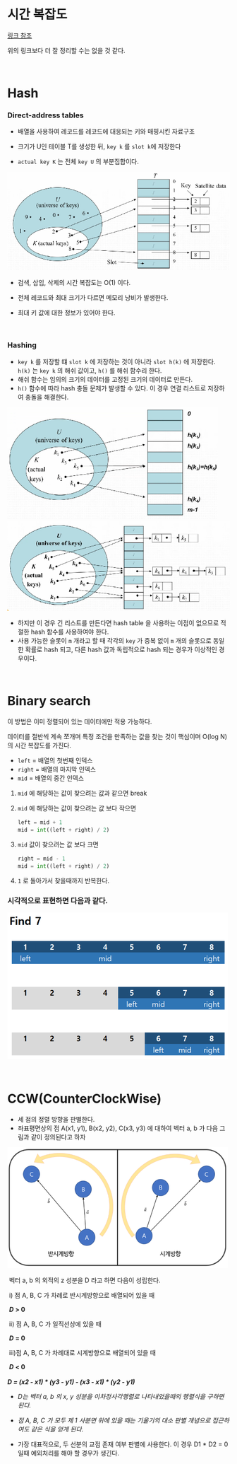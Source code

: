 # 시간 복잡도

[링크 참조](https://blog.chulgil.me/algorithm/)

위의 링크보다 더 잘 정리할 수는 없을 것 같다.  

<br>

# Hash

### Direct-address tables

* 배열을 사용하여 레코드를 레코드에 대응되는 키와 매핑시킨 자료구조

* 크기가 U인 테이블 T를 생성한 뒤, `key k` 를 `slot k`에 저장한다
* `actual key K` 는 전체 `key U` 의 부분집합이다.

<img src="./Algorithm/Direct_address_tables.png" alt="figure" style="zoom: 80%;" />

* 검색, 삽입, 삭제의 시간 복잡도는 O(1) 이다.
* 전체 레코드와 최대 크기가 다르면 메모리 낭비가 발생한다.
* 최대 키 값에 대한 정보가 있어야 한다.

  <br>

###  Hashing

* `key k` 를 저장할 떄 `slot k` 에 저장하는 것이 아니라 `slot h(k)` 에 저장한다. `h(k)` 는 `key k` 의 해쉬 값이고, `h()` 를 해쉬 함수리 한다.
* 해쉬 함수는 임의의 크기의 데이터를 고정된 크기의 데이터로 만든다.
* `h()` 함수에 따라 hash 충돌 문제가 발생할 수 있다. 이 경우 연결 리스트로 저장하여 충돌을 해결한다.

<img src="./Algorithm/Hashing.png" alt="figure" style="zoom: 80%;" />

<img src="./Algorithm/Hashing_list.png" alt="figure" style="zoom: 80%;" />

* 하지만 이 경우 긴 리스트를 만든다면 hash table 을 사용하는 이점이 없으므로 적절한 hash 함수를 사용하여야 한다.
* 사용 가능한 슬롯이 `m` 개라고 할 때 각각의 `key` 가 중복 없이 `m` 개의 슬롯으로 동일한 확률로 hash 되고, 다른 hash 값과 독립적으로 hash 되는 경우가 이상적인 경우이다.

<br>

# Binary search

이 방법은 이미 정렬되어 있는 데이터에만 적용 가능하다.  

데이터를 절반씩 계속 쪼개며 특정 조건을 만족하는 값을 찾는 것이 핵심이며 O(log N)의 시간 복잡도를 가진다.

* `left` = 배열의 첫번째 인덱스  
* `right` = 배열의 마지막 인덱스  
* `mid` = 배열의 중간 인덱스  

1. `mid` 에 해당하는 값이 찾으려는 값과 같으면 break  

2. `mid` 에 해당하는 값이 찾으려는 값 보다 작으면  

   ```python
   left = mid + 1
   mid = int((left + right) / 2)
   ```

3. `mid` 값이 찾으려는 값 보다 크면  

   ```python
   right = mid - 1
   mid = int((left + right) / 2)
   ```

4. `1` 로 돌아가서 찾을때까지 반복한다.  

   

### 시각적으로 표현하면 다음과 같다.  

![BinarySearch](./Algorithm/BinarySearch.PNG)



<Br>

# CCW(CounterClockWise)

* 세 점의 정렬 방향을 판별한다.  
*  좌표평면상의 점 A(x1, y1), B(x2, y2), C(x3, y3) 에 대하여 벡터 a, b 가 다음 그림과 같이 정의된다고 하자  

  

![CCW1](./Algorithm/CCW1.PNG)



​	벡터 a, b 의 외적의 z 성분을 D 라고 하면 다음이 성립한다.  

​		i) 점 A, B, C 가 차례로 반시계방향으로 배열되어 있을 때  

​			__*D*__ **> 0**  

​		ii) 점 A, B, C 가 일직선상에 있을 때   

​			__*D*__ **= 0**  

​		iii)점 A, B, C 가 차례대로 시계방향으로 배열되어 있을 때    

​			__*D*__ **< 0**  
​	
​	___D = (x2 - x1) * (y3 - y1) - (x3 - x1) * (y2 - y1)___  

* _D는 벡터 a, b 의 x, y 성분을 이차정사각행렬로 나타내었을때의 행렬식을 구하면 된다._
* _점 A, B, C 가 모두 제 1 사분면 위에 있을 때는 기울기의 대소 판별 개념으로 접근하여도 같은 식을 얻게 된다._  



* 가장 대표적으로, 두 선분의 교점 존재 여부 판별에 사용한다. 이 경우 D1 * D2  = 0 일때 예외처리를 해야 할 경우가 생긴다.
